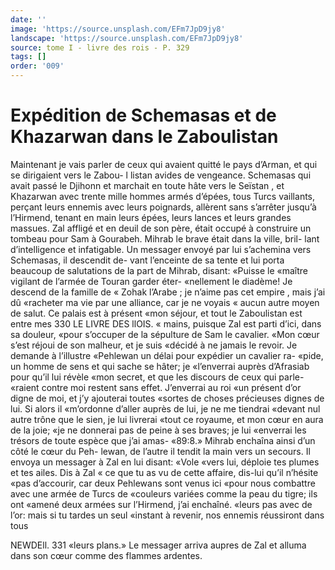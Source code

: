 ```yaml
---
date: ''
image: 'https://source.unsplash.com/EFm7JpD9jy8'
landscape: 'https://source.unsplash.com/EFm7JpD9jy8'
source: tome I - livre des rois - P. 329
tags: []
order: '009'
---
```


# Expédition de Schemasas et de Khazarwan dans le Zaboulistan

Maintenant je vais parler de ceux qui avaient quitté le pays d’Arman, et qui se dirigaient vers le Zabou-
l listan avides de vengeance. Schemasas qui avait passé le Djihonn et marchait en toute hâte vers le Seïstan , et Khazarwan avec trente mille hommes armés d’épées,
tous Turcs vaillants, perçant leurs ennemis avec leurs poignards, allèrent sans s’arrêter jusqu’à l’Hirmend,
tenant en main leurs épées, leurs lances et leurs grandes massues. Zal affligé et en deuil de son père, était occupé à construire un tombeau pour Sam à Gourabeh. Mihrab le brave était dans la ville, bril- lant d’intelligence et infatigable. Un messager envoyé
par lui s’achemina vers Schemasas, il descendit de- vant l’enceinte de sa tente et lui porta beaucoup de salutations de la part de Mihrab, disant: «Puisse le «maître vigilant de l’armée de Touran garder éter- «nellement le diadème! Je descend de la famille de
« Zohak l’Arabe ; je n’aime pas cet empire , mais j’ai dû
«racheter ma vie par une alliance, car je ne voyais « aucun autre moyen de salut. Ce palais est à présent «mon séjour, et tout le Zaboulistan est entre mes
330 LE LIVRE DES llOIS.
« mains, puisque Zal est parti d’ici, dans sa douleur,
«pour s’occuper de la sépulture de Sam le cavalier. «Mon cœur s’est réjoui de son malheur, et je suis «décidé à ne jamais le revoir. Je demande à l’illustre «Pehlewan un délai pour expédier un cavalier ra- «pide, un homme de sens et qui sache se hâter; je «l’enverrai auprès d’Afrasiab pour qu’il lui révèle
«mon secret, et que les discours de ceux qui parle- «raient contre moi restent sans effet. J’enverrai au roi «un présent d’or digne de moi, et j’y ajouterai toutes
«sortes de choses précieuses dignes de lui. Si alors il «m’ordonne d’aller auprès de lui, je ne me tiendrai «devant nul autre trône que le sien, je lui livrerai «tout ce royaume, et mon cœur en aura de la joie; «je ne donnerai pas de peine à ses braves; je lui «enverrai les trésors de toute espèce que j’ai amas-
«89:8.»
Mihrab enchaîna ainsi d’un côté le cœur du Peh-
lewan, de l’autre il tendit la main vers un secours. Il envoya un messager à Zal en lui disant: «Vole «vers lui, déploie tes plumes et tes ailes. Dis à Zal
« ce que tu as vu de cette affaire, dis-lui qu’il n’hésite
«pas d’accourir, car deux Pehlewans sont venus ici «pour nous combattre avec une armée de Turcs de «couleurs variées comme la peau du tigre; ils ont «amené deux armées sur l’Hirmend, j’ai enchaîné.
«leurs pas avec de l’or: mais si tu tardes un seul «instant à revenir, nos ennemis réussiront dans tous

NEWDEll. 331 «leurs plans.» Le messager arriva aupres de Zal et
alluma dans son cœur comme des flammes ardentes.
